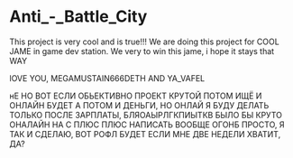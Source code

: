 # Anti_-_Battle_City

This project is very cool and is true!!!
We are doing this project for COOL JAME in game dev station. We very to win this jame, i hope it stays that WAY

lOVE YOU, MEGAMUSTAIN666DETH AND YA_VAFEL

нЕ НО ВОТ ЕСЛИ ОБЬЕКТИВНО ПРОЕКТ КРУТОЙ ПОТОМ ИЩЁ И ОНЛАЙН БУДЕТ А ПОТОМ И ДЕНЬГИ, НО ОНЛАЙ Я БУДУ ДЕЛАТЬ ТОЛЬКО ПОСЛЕ ЗАРПЛАТЫ, БЛЯОАЫРЛГКПИЫТКВ БЫЛО БЫ КРУТО ОНАЛАЙН НА С ПЛЮС ПЛЮС НАПИСАТЬ ВООБЩЕ ОГОНБ ПРОСТО, Я ТАК И СДЕЛАЮ, ВОТ РОФЛ БУДЕТ ЕСЛИ МНЕ ДВЕ НЕДЕЛИ ХВАТИТ, ДА? 
